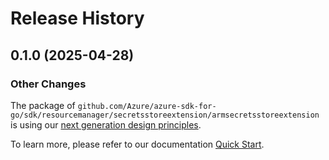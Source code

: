 # Release History

## 0.1.0 (2025-04-28)
### Other Changes

The package of `github.com/Azure/azure-sdk-for-go/sdk/resourcemanager/secretsstoreextension/armsecretsstoreextension` is using our [next generation design principles](https://azure.github.io/azure-sdk/general_introduction.html).

To learn more, please refer to our documentation [Quick Start](https://aka.ms/azsdk/go/mgmt).